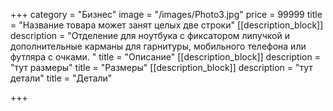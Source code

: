 +++
category = "Бизнес"
image = "/images/Photo3.jpg"
price = 99999
title = "Название товара может занят целых две строки"
[[description_block]]
description = "Отделение для ноутбука с фиксатором липучкой и дополнительные карманы для гарнитуры, мобильного телефона или футляра с очками. "
title = "Описание"
[[description_block]]
description = "тут размеры"
title = "Размеры"
[[description_block]]
description = "тут детали"
title = "Детали"

+++
